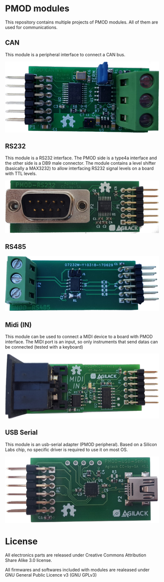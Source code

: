 # PMOD modules

This repository contains multiple projects of PMOD modules. All of them are
used for communications.

## CAN

This module is a peripheral interface to connect a CAN bus.

![Picture of PMOD CAN](https://raw.githubusercontent.com/Agilack/pmod/master/comm-can/doc/img-top_components-mini.jpg)

## RS232

This module is a RS232 interface. The PMOD side is a type4a interface and
the other side is a DB9 male connector. The module contains a level shifter
(basically a MAX3232) to allow interfacing RS232 signal levels on a board
with TTL levels.

![Picture of PMOD RS232](https://raw.githubusercontent.com/Agilack/pmod/master/rs232/doc/top-mini.jpg)

## RS485

![Picture of PMOD RS485](https://raw.githubusercontent.com/Agilack/pmod/master/rs485/doc/top-mini.jpg)

## Midi (IN)

This module can be used to connect a MIDI device to a board with PMOD interface.
The MIDI port is an input, so only instruments that send datas can be connected
(tested with a keyboard)

![Picture of PMOD MIDI](https://raw.githubusercontent.com/Agilack/pmod/master/midi-in/doc/top-components-mini.jpg)

## USB Serial

This module is an usb-serial adapter (PMOD peripheral). Based on a Silicon Labs
chip, no specific driver is required to use it on most OS.

![Picture of PMOD USB-Serial](https://raw.githubusercontent.com/Agilack/pmod/master/usb-serial/doc/top-mini.jpg)

# License

All electronics parts are released under Creative Commons Attribution Share
Alike 3.0 license.

All firmwares and softwares included with modules are realeased under GNU
General Public Licence v3 (GNU GPLv3)
